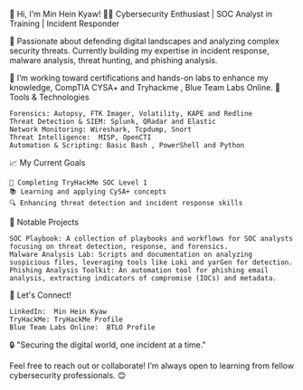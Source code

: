 👋 Hi, I'm Min Hein Kyaw!
👨‍💻 Cybersecurity Enthusiast | SOC Analyst in Training | Incident Responder

🔹 Passionate about defending digital landscapes and analyzing complex security threats. Currently building my expertise in incident response, malware analysis, threat hunting, and phishing analysis.

🔹 I’m working toward certifications and hands-on labs to enhance my knowledge, CompTIA CYSA+ and Tryhackme , Blue Team Labs Online.
🔧 Tools & Technologies

    Forensics: Autopsy, FTK Imager, Volatility, KAPE and Redline
    Threat Detection & SIEM: Splunk, QRadar and Elastic
    Network Monitoring: Wireshark, Tcpdump, Snort 
    Threat Intelligence:  MISP, OpenCTI
    Automation & Scripting: Basic Bash , PowerShell and Python
    

📈 My Current Goals

    🎯 Completing TryHackMe SOC Level 1
    📚 Learning and applying CySA+ concepts
    🔍 Enhancing threat detection and incident response skills

📂 Notable Projects

    SOC Playbook: A collection of playbooks and workflows for SOC analysts focusing on threat detection, response, and forensics.
    Malware Analysis Lab: Scripts and documentation on analyzing suspicious files, leveraging tools like Loki and yarGen for detection.
    Phishing Analysis Toolkit: An automation tool for phishing email analysis, extracting indicators of compromise (IOCs) and metadata.

🌱 Let's Connect!

    LinkedIn:  Min Hein Kyaw 
    TryHackMe: TryHackMe Profile
    Blue Team Labs Online:  BTLO Profile

🔒 "Securing the digital world, one incident at a time."

Feel free to reach out or collaborate! I’m always open to learning from fellow cybersecurity professionals. 😊
